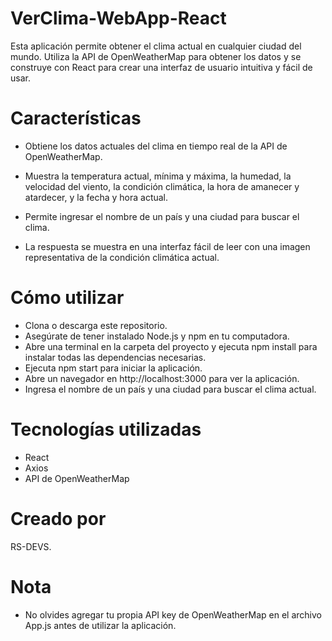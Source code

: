 # VerClima-WebApp-React

Esta aplicación permite obtener el clima actual en cualquier ciudad del mundo. Utiliza la API de OpenWeatherMap para obtener los datos y se construye con React para crear una interfaz de usuario intuitiva y fácil de usar.

# Características

- Obtiene los datos actuales del clima en tiempo real de la API de OpenWeatherMap.

- Muestra la temperatura actual, mínima y máxima, la humedad, la velocidad del viento, la condición climática, la hora de amanecer y atardecer, y la fecha y hora actual.

- Permite ingresar el nombre de un país y una ciudad para buscar el clima.

- La respuesta se muestra en una interfaz fácil de leer con una imagen representativa de la condición climática actual.

# Cómo utilizar
- Clona o descarga este repositorio.
- Asegúrate de tener instalado Node.js y npm en tu computadora.
- Abre una terminal en la carpeta del proyecto y ejecuta npm install para instalar todas las dependencias necesarias.
- Ejecuta npm start para iniciar la aplicación.
- Abre un navegador en http://localhost:3000 para ver la aplicación.
- Ingresa el nombre de un país y una ciudad para buscar el clima actual.

# Tecnologías utilizadas
- React
- Axios
- API de OpenWeatherMap

# Creado por
RS-DEVS.

# Nota

- No olvides agregar tu propia API key de OpenWeatherMap en el archivo App.js antes de utilizar la aplicación.
